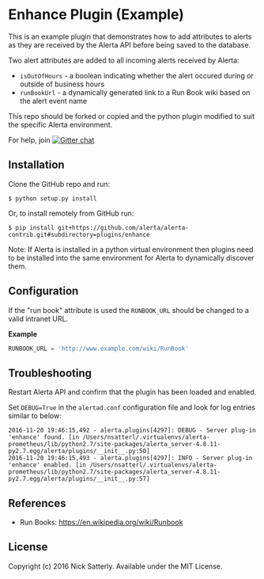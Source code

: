 Enhance Plugin (Example)
========================

This is an example plugin that demonstrates how to add attributes to alerts as they
are received by the Alerta API before being saved to the database.

Two alert attributes are added to all incoming alerts received by Alerta:

  * `isOutOfHours` - a boolean indicating whether the alert occured during or outside of business hours
  * `runBookUrl` - a dynamically generated link to a Run Book wiki based on the alert event name

This repo should be forked or copied and the python plugin modified to suit
the specific Alerta environment.

For help, join [![Gitter chat](https://badges.gitter.im/alerta/chat.png)](https://gitter.im/alerta/chat)

Installation
------------

Clone the GitHub repo and run:

    $ python setup.py install

Or, to install remotely from GitHub run:

    $ pip install git+https://github.com/alerta/alerta-contrib.git#subdirectory=plugins/enhance

Note: If Alerta is installed in a python virtual environment then plugins
need to be installed into the same environment for Alerta to dynamically
discover them.

Configuration
-------------

If the "run book" attribute is used the `RUNBOOK_URL` should be changed
to a valid intranet URL.

**Example**

```python
RUNBOOK_URL = 'http://www.example.com/wiki/RunBook'
```

Troubleshooting
---------------

Restart Alerta API and confirm that the plugin has been loaded and enabled.

Set `DEBUG=True` in the `alertad.conf` configuration file and look for log
entries similar to below:

```
2016-11-20 19:46:15,492 - alerta.plugins[4297]: DEBUG - Server plug-in 'enhance' found. [in /Users/nsatterl/.virtualenvs/alerta-prometheus/lib/python2.7/site-packages/alerta_server-4.8.11-py2.7.egg/alerta/plugins/__init__.py:50]
2016-11-20 19:46:15,493 - alerta.plugins[4297]: INFO - Server plug-in 'enhance' enabled. [in /Users/nsatterl/.virtualenvs/alerta-prometheus/lib/python2.7/site-packages/alerta_server-4.8.11-py2.7.egg/alerta/plugins/__init__.py:57]
```

References
----------

  * Run Books: https://en.wikipedia.org/wiki/Runbook

License
-------

Copyright (c) 2016 Nick Satterly. Available under the MIT License.
